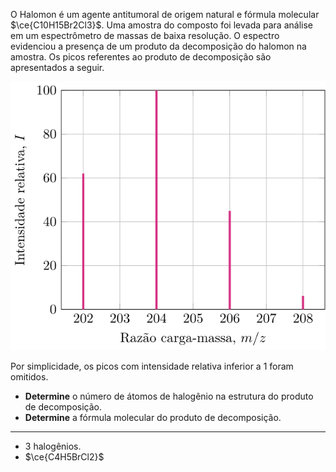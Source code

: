 O Halomon é um agente antitumoral de origem natural e fórmula molecular $\ce{C10H15Br2Cl3}$. Uma amostra do composto foi levada para análise em um espectrômetro de massas de baixa resolução. O espectro evidenciou a presença de um produto da decomposição do halomon na amostra. Os picos referentes ao produto de decomposição são apresentados a seguir.

![MS](3G23-1P.svg)

Por simplicidade, os picos com intensidade relativa inferior a 1 foram omitidos.

- **Determine** o número de átomos de halogênio na estrutura do produto de decomposição.
- **Determine** a fórmula molecular do produto de decomposição.

---

- 3 halogênios.
- $\ce{C4H5BrCl2}$